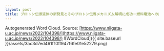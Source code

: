 ```yaml
---
layout: post
title: プロトン伝導液体の新発見とそのプロトン伝導メカニズム解明に成功－燃料電池への応用に一歩前進－
---
```

Autogenerated Word Cloud.
Source\: [https://www.niigata-u.ac.jp/news/2022/104398/](https://www.niigata-u.ac.jp/news/2022/104398/)
![WordCloud]({{ site.baseurl }}/assets/3ac3d7ed461f10ff947f6fe01e52279.png)